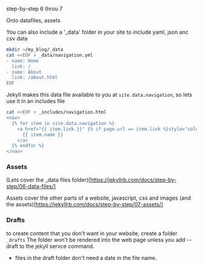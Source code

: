 step-by-step 6 throu 7

Onto datafiles,  assets

You can also include a '_data' folder in your site to include yaml, json anc csv data

```bash
mkdir ~/my_blog/_data
cat <<EOF > _data/navigation.yml
- name: Home
  link: /
- name: About
  link: /about.html
EOF
```

Jekyll makes this data file available to you at `site.data.navigation`, so lets use it in an includes file

```bash
cat <<EOF > _includes/navigation.html
<nav>
  {% for item in site.data.navigation %}
    <a href="{{ item.link }}" {% if page.url == item.link %}style="color: red;"{% endif %}>
      {{ item.name }}
    </a>
  {% endfor %}
</nav>
```


### Assets



(Lets cover the _data files folder)[https://jekyllrb.com/docs/step-by-step/06-data-files/]


Assets cover the other parts of a website, javascript, css and images
(and the assets)[https://jekyllrb.com/docs/step-by-step/07-assets/]

### Drafts

to create content that you don't want in your website, create a folder `_drafts`
The folder won't be rendered  into the web page unless you add --draft to the jekyll servce command.
* files in the draft folder don't need a date in the file name.
